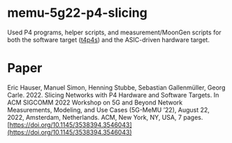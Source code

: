 # memu-5g22-p4-slicing

Used P4 programs, helper scripts, and measurement/MoonGen scripts for both the software target ([t4p4s](https://github.com/P4ELTE/t4p4s)) and the ASIC-driven hardware target.

# Paper
Eric Hauser, Manuel Simon, Henning Stubbe, Sebastian Gallenmüller, Georg Carle. 2022. Slicing Networks with P4 Hardware and Software Targets. In
ACM SIGCOMM 2022 Workshop on 5G and Beyond Network Measurements, Modeling, and Use Cases (5G-MeMU ’22), August 22, 2022, Amsterdam, Netherlands. ACM, New York, NY, USA, 7 pages. [https://doi.org/10.1145/3538394.3546043](https://doi.org/10.1145/3538394.3546043)

